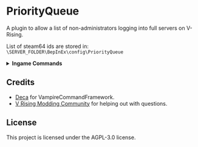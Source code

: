 # PriorityQueue
A plugin to allow a list of non-administrators logging into full servers on V-Rising.

List of steam64 ids are stored in: 
`\SERVER_FOLDER\BepInEx\config\PriorityQueue`

<details>
<summary><strong>Ingame Commands</strong></summary>

  
- `.priority add steam64id`
  - Add a new user to the priority list
- `.priority remove steam64id`
  - Remove existing user from the priority list
- `.priority list`
  - Output all steam64 ids populated in the list.
</details>

## Credits

- [Deca](https://github.com/deca) for VampireCommandFramework.
- [V Rising Modding Community](https://vrisingmods.com) for helping out with questions.

## License

This project is licensed under the AGPL-3.0 license.
